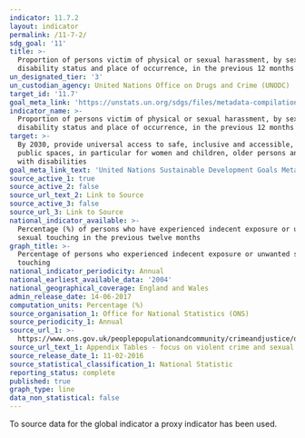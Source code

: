 ```yaml
---
indicator: 11.7.2
layout: indicator
permalink: /11-7-2/
sdg_goal: '11'
title: >-
  Proportion of persons victim of physical or sexual harassment, by sex, age,
  disability status and place of occurrence, in the previous 12 months
un_designated_tier: '3'
un_custodian_agency: United Nations Office on Drugs and Crime (UNODC)
target_id: '11.7'
goal_meta_link: 'https://unstats.un.org/sdgs/files/metadata-compilation/Metadata-Goal-11.pdf'
indicator_name: >-
  Proportion of persons victim of physical or sexual harassment, by sex, age,
  disability status and place of occurrence, in the previous 12 months
target: >-
  By 2030, provide universal access to safe, inclusive and accessible, green and
  public spaces, in particular for women and children, older persons and persons
  with disabilities
goal_meta_link_text: 'United Nations Sustainable Development Goals Metadata: Goal 11'
source_active_1: true
source_active_2: false
source_url_text_2: Link to Source
source_active_3: false
source_url_3: Link to Source
national_indicator_available: >-
  Percentage (%) of persons who have experienced indecent exposure or unwanted
  sexual touching in the previous twelve months
graph_title: >-
  Percentage of persons who experienced indecent exposure or unwanted sexual
  touching
national_indicator_periodicity: Annual
national_earliest_available_data: '2004'
national_geographical_coverage: England and Wales
admin_release_date: 14-06-2017
computation_units: Percentage (%)
source_organisation_1: Office for National Statistics (ONS)
source_periodicity_1: Annual
source_url_1: >-
  https://www.ons.gov.uk/peoplepopulationandcommunity/crimeandjustice/datasets/appendixtablesfocusonviolentcrimeandsexualoffences
source_url_text_1: Appendix Tables - focus on violent crime and sexual offences
source_release_date_1: 11-02-2016
source_statistical_classification_1: National Statistic
reporting_status: complete
published: true
graph_type: line
data_non_statistical: false
---
```



To source data for the global indicator a proxy indicator has been used.
